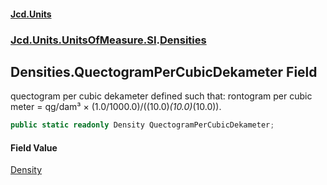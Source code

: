 #### [Jcd.Units](index.md 'index')
### [Jcd.Units.UnitsOfMeasure.SI](Jcd.Units.UnitsOfMeasure.SI.md 'Jcd.Units.UnitsOfMeasure.SI').[Densities](Densities.md 'Jcd.Units.UnitsOfMeasure.SI.Densities')

## Densities.QuectogramPerCubicDekameter Field

quectogram per cubic dekameter defined such that: rontogram per cubic meter = qg/dam³ ×
(1.0/1000.0)/((10.0)*(10.0)*(10.0)).

```csharp
public static readonly Density QuectogramPerCubicDekameter;
```

#### Field Value
[Density](Density.md 'Jcd.Units.UnitTypes.Density')